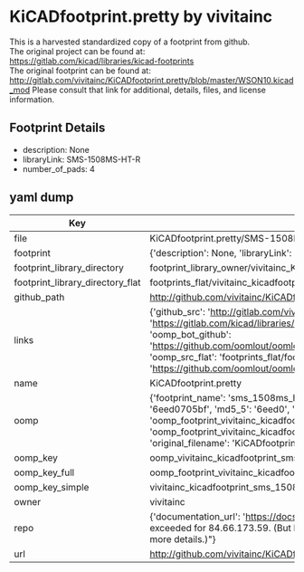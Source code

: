 # KiCADfootprint.pretty by vivitainc  
This is a harvested standardized copy of a footprint from github.  
The original project can be found at:  
https://gitlab.com/kicad/libraries/kicad-footprints  
The original footprint can be found at:
http://gitlab.com/vivitainc/KiCADfootprint.pretty/blob/master/WSON10.kicad_mod
Please consult that link for additional, details, files, and license information.  
## Footprint Details
* description: None  
* libraryLink: SMS-1508MS-HT-R  
* number_of_pads: 4  
## yaml dump  
| Key | Value |  
| --- | --- |  
| file | KiCADfootprint.pretty/SMS-1508MS-HT-R.kicad_mod |  
| footprint | {'description': None, 'libraryLink': 'SMS-1508MS-HT-R', 'number_of_pads': 4} |  
| footprint_library_directory | footprint_library_owner/vivitainc_KiCADfootprint.pretty |  
| footprint_library_directory_flat | footprints_flat/vivitainc_kicadfootprint_sms_1508ms_ht_r/working |  
| github_path | http://github.com/vivitainc/KiCADfootprint.pretty/blob/master/SMS-1508MS-HT-R.kicad_mod |  
| links | {'github_src': 'http://gitlab.com/vivitainc/KiCADfootprint.pretty/blob/master/WSON10.kicad_mod', 'github_src_repo': 'https://gitlab.com/kicad/libraries/kicad-footprints', 'oomp_bot': 'footprints/vivitainc_kicadfootprint_sms_1508ms_ht_r/working', 'oomp_bot_github': 'https://github.com/oomlout/oomlout_oomp_footprint_bot/tree/main/footprints/vivitainc_kicadfootprint_sms_1508ms_ht_r/working', 'oomp_src_flat': 'footprints_flat/footprints_flat/vivitainc_kicadfootprint_sms_1508ms_ht_r/working', 'oomp_src_flat_github': 'https://github.com/oomlout/oomlout_oomp_footprint_src/tree/main/footprints_flat/vivitainc_kicadfootprint_sms_1508ms_ht_r/working'} |  
| name | KiCADfootprint.pretty |  
| oomp | {'footprint_name': 'sms_1508ms_ht_r', 'library_name': 'kicadfootprint', 'md5': '6eed0705bf71acf3f41acea17f9aa77e', 'md5_10': '6eed0705bf', 'md5_5': '6eed0', 'md5_6': '6eed07', 'oomp_key': 'oomp_vivitainc_kicadfootprint_sms_1508ms_ht_r', 'oomp_key_extra': 'oomp_footprint_vivitainc_kicadfootprint_sms_1508ms_ht_r', 'oomp_key_full': 'oomp_footprint_vivitainc_kicadfootprint_sms_1508ms_ht_r_6eed07', 'oomp_key_simple': 'vivitainc_kicadfootprint_sms_1508ms_ht_r', 'original_filename': 'KiCADfootprint.pretty/SMS-1508MS-HT-R.kicad_mod', 'owner_name': 'vivitainc'} |  
| oomp_key | oomp_vivitainc_kicadfootprint_sms_1508ms_ht_r |  
| oomp_key_full | oomp_footprint_vivitainc_kicadfootprint_sms_1508ms_ht_r |  
| oomp_key_simple | vivitainc_kicadfootprint_sms_1508ms_ht_r |  
| owner | vivitainc |  
| repo | {'documentation_url': 'https://docs.github.com/rest/overview/resources-in-the-rest-api#rate-limiting', 'message': "API rate limit exceeded for 84.66.173.59. (But here's the good news: Authenticated requests get a higher rate limit. Check out the documentation for more details.)"} |  
| url | http://github.com/vivitainc/KiCADfootprint.pretty |  

